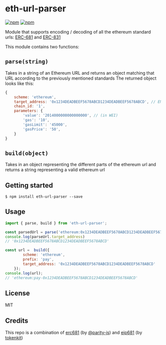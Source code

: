 # eth-url-parser

[![npm](https://img.shields.io/npm/v/eth-url-parser.svg)](https://npmjs.com/package/eth-url-parser) [![npm](https://img.shields.io/npm/dm/eth-url-parser.svg)](https://npmjs.com/package/eth-url-parser)

Module that supports encoding / decoding of all the ethereum standard urls: [ERC-681](https://eips.ethereum.org/EIPS/eip-681) and [ERC-831](https://eips.ethereum.org/EIPS/eip-831)

This module contains two functions:

## `parse(string)`

Takes in a string of an Ethereum URL and returns an object matching that URL according to the previously mentioned standards
The returned object looks like this:

```javascript
{
    scheme: 'ethereum',
    target_address: '0x1234DEADBEEF5678ABCD1234DEADBEEF5678ABCD', // ENS names are also supported!
    chain_id: '1',
    parameters: {
        'value': '2014000000000000000', // (in WEI)
        'gas': '10',
        'gasLimit': '45000',
        'gasPrice': '50',
    }
}
```

## `build(object)`

Takes in an object representing the different parts of the ethereum url and returns a string representing a valid ethereum url

## Getting started

`$ npm install eth-url-parser --save`

## Usage

```javascript
import { parse, build } from 'eth-url-parser';

const parsedUrl = parse('ethereum:0x1234DEADBEEF5678ABCD1234DEADBEEF5678ABCD')
console.log(parseUrl.target_address)
// '0x1234DEADBEEF5678ABCD1234DEADBEEF5678ABCD'

const url =  build({
        scheme: 'ethereum',
        prefix: 'pay',
        target_address: '0x1234DEADBEEF5678ABCD1234DEADBEEF5678ABCD'
    });
console.log(url);
// 'ethereum:pay-0x1234DEADBEEF5678ABCD1234DEADBEEF5678ABCD'

```

## License

MIT

## Credits

This repo is a combination of [erc681](https://github.com/parity-js/erc681) (by [@parity-js](https://github.com/parity-js)) and [eip681](https://github.com/tokenkit/eip681/) (by [tokenkit](https://github.com/tokenkit))